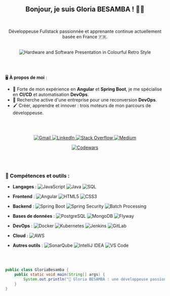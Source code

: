<div align="center">

## Bonjour, je suis Gloria BESAMBA ! 👋🏽
</br>

Développeuse Fullstack passionnée et apprenante continue actuellement basée en France 🇫🇷.
</br></br>

![Hardware and Software Presentation in Colourful Retro Style](https://github.com/user-attachments/assets/9e41da47-b8fc-462f-b896-b457ba8b9817)

</div>

</br></br>

🖥️ **À propos de moi** :
- 🌱 Forte de mon expérience en **Angular** et **Spring Boot**, je me spécialise en **CI/CD**  et automatisation **DevOps**.
- 🎯 Recherche active d'une entreprise pour une reconversion **DevOps**.
- 🖌️ Créer, apprendre et innover : trois moteurs de mon parcours de développeuse.

</br></br>

<p align="center">
  <a href="mailto:gloria.besamba@gmail.com">
    <img src="https://img.shields.io/badge/Gmail-D14836?style=for-the-badge&logo=gmail&logoColor=white" alt="Gmail">
  </a>
  <a href="https://www.linkedin.com/in/gloriabesamba/">
    <img src="https://img.shields.io/badge/LinkedIn-0077B5?style=for-the-badge&logo=linkedin&logoColor=white" alt="LinkedIn">
  </a>
  <a href="https://stackoverflow.com/users/28396443/gloria-besamba">
    <img src="https://img.shields.io/badge/Stack_Overflow-FE7A16?style=for-the-badge&logo=stack-overflow&logoColor=white" alt="Stack Overflow">
  </a>
  <a href="https://medium.com/@gloriabesamba">
    <img src="https://img.shields.io/badge/Medium-12100E?style=for-the-badge&logo=medium&logoColor=white" alt="Medium">
  </a>
</p>
<p align="center">
  <a href="https://www.codewars.com/users/LAZA-GLORIA">
    <img src="https://www.codewars.com/users/LAZA-GLORIA/badges/large" alt="Codewars">
  </a>
</p>

</br></br>


### 🚀 Compétences et outils :
- **Langages** : 
  ![JavaScript](https://img.shields.io/badge/-JavaScript-F7DF1E?logo=javascript&logoColor=black)
  ![Java](https://img.shields.io/badge/-Java-007396?logo=java&logoColor=white)
  ![SQL](https://img.shields.io/badge/-SQL-4479A1?logo=postgresql&logoColor=white)

- **Frontend** : 
  ![Angular](https://img.shields.io/badge/-Angular-DD0031?logo=angular&logoColor=white)
  ![HTML5](https://img.shields.io/badge/-HTML5-E34F26?logo=html5&logoColor=white)
  ![CSS3](https://img.shields.io/badge/-CSS3-1572B6?logo=css3&logoColor=white)

- **Backend** : 
  ![Spring Boot](https://img.shields.io/badge/-Spring%20Boot-6DB33F?logo=springboot&logoColor=white)
  ![Spring Security](https://img.shields.io/badge/-Spring%20Security-6DB33F?logo=springsecurity&logoColor=white)
  ![Batch Processing](https://img.shields.io/badge/-Batch%20Processing-FF8C00?logo=apache&logoColor=white)

- **Bases de données** : 
  ![PostgreSQL](https://img.shields.io/badge/-PostgreSQL-4169E1?logo=postgresql&logoColor=white)
  ![MongoDB](https://img.shields.io/badge/-MongoDB-47A248?logo=mongodb&logoColor=white)
  ![Flyway](https://img.shields.io/badge/-Flyway-CC0200?logo=flyway&logoColor=white)

- **DevOps** : 
  ![Docker](https://img.shields.io/badge/-Docker-2496ED?logo=docker&logoColor=white)
  ![Kubernetes](https://img.shields.io/badge/-Kubernetes-326CE5?logo=kubernetes&logoColor=white)
  ![Jenkins](https://img.shields.io/badge/-Jenkins-D24939?logo=jenkins&logoColor=white)
  ![GitLab](https://img.shields.io/badge/-GitLab-FC6D26?logo=gitlab&logoColor=white)

- **Cloud** : 
  ![AWS](https://img.shields.io/badge/-AWS-232F3E?logo=amazon-aws&logoColor=white)

- **Autres outils** : 
  ![SonarQube](https://img.shields.io/badge/-SonarQube-4E9BCD?logo=sonarqube&logoColor=white)
  ![IntelliJ IDEA](https://img.shields.io/badge/-IntelliJ%20IDEA-000000?logo=intellijidea&logoColor=white)
  ![VS Code](https://img.shields.io/badge/-VS%20Code-007ACC?logo=visualstudiocode&logoColor=white)

</br></br>


```java
public class GloriaBesamba {
    public static void main(String[] args) {
        System.out.println("🚀 Gloria BESAMBA : une développeuse passionnée et en constante évolution ! 💻❤️");
    }
}



